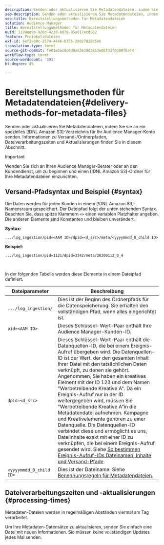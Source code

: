 ```yaml
---
description: Senden oder aktualisieren Sie Metadatendateien, indem Sie sie an einen speziellen Amazon S3-Ordner für Ihr Audience Manager-Konto senden. Informationen zu Versand-/Ordnerpfaden, Dateiverarbeitungszeiten und Aktualisierungen finden Sie in diesem Abschnitt.
seo-description: Senden oder aktualisieren Sie Metadatendateien, indem Sie sie an einen speziellen Amazon S3-Ordner für Ihr Audience Manager-Konto senden. Informationen zu Versand-/Ordnerpfaden, Dateiverarbeitungszeiten und Aktualisierungen finden Sie in diesem Abschnitt.
seo-title: Bereitstellungsmethoden für Metadatendateien
solution: Audience Manager
title: Bereitstellungsmethoden für Metadatendateien
uuid: 5199ee9b-920d-423d-8070-05a017ecd562
feature: Protokolldateien
exl-id: 6ef2a80c-2574-4446-b755-28027818b5eb
translation-type: tm+mt
source-git-commit: fe01ebac8c0d0ad3630d3853e0bf32f0b00f6a44
workflow-type: tm+mt
source-wordcount: '391'
ht-degree: 4%

---
```


# Bereitstellungsmethoden für Metadatendateien{#delivery-methods-for-metadata-files}

Senden oder aktualisieren Sie Metadatendateien, indem Sie sie an ein spezielles [!DNL Amazon S3]-Verzeichnis für Ihr Audience Manager-Konto senden. Informationen zu Versand-/Ordnerpfaden, Dateiverarbeitungszeiten und Aktualisierungen finden Sie in diesem Abschnitt.

>[!IMPORTANT]
>
> Wenden Sie sich an Ihren Audience Manager-Berater oder an den Kundendienst, um zu beginnen und einen [!DNL Amazon S3]-Ordner für Ihre Metadatendateien einzurichten.

## Versand-Pfadsyntax und Beispiel {#syntax}

Die Daten werden für jeden Kunden in einem [!DNL Amazon S3]-Namensraum gespeichert. Der Dateipfad folgt der unten stehenden Syntax. Beachten Sie, dass spitze Klammern `<>` einen variablen Platzhalter angeben. Die anderen Elemente sind Konstanten und bleiben unverändert.

**Syntax:**

```
.../log_ingestion/pid=<AAM ID>/dpid=<d_src>/meta/<yyyymmdd_0_child ID>
```

**Beispiel:**

```
.../log_ingestion/pid=1121/dpid=3342/meta/20200112_0_4
```

<br>

In der folgenden Tabelle werden diese Elemente in einem Dateipfad definiert.


| Dateiparameter | Beschreibung |
---------|----------|
| `.../log_ingestion/` | Dies ist der Beginn des Ordnerpfads für die Datenspeicherung. Sie erhalten den vollständigen Pfad, wenn alles eingerichtet ist. |
| `pid=<AAM ID>` | Dieses Schlüssel-Wert-Paar enthält Ihre Audience Manager-Kunden-ID. |
| `dpid=<d_src>` | Dieses Schlüssel-Wert-Paar enthält die Datenquellen-ID, die bei einem Ereignis-Aufruf übergeben wird. Die Datenquellen-ID ist der Wert, der den gesamten Inhalt Ihrer Datei mit den tatsächlichen Daten verknüpft, zu denen sie gehört. </br> Angenommen, Sie haben ein kreatives Element mit der ID 123 und dem Namen &quot;Werbetreibende Kreative A&quot;. Da ein Ereignis-Aufruf nur in der ID weitergegeben wird, müssen Sie &quot;Werbetreibende Kreative A&quot;in die Metadatendatei aufnehmen. Kampagne und Kreativelemente gehören zu einer Datenquelle. Die Datenquellen-ID verbindet diese und ermöglicht es uns, Dateiinhalte exakt mit einer ID zu verknüpfen, die bei einem Ereignis-Aufruf gesendet wird. Siehe [So bestimmen Ereignis-Aufruf-IDs Dateinamen, Inhalte und Versand-Pfade](/help/using/reporting/audience-optimization-reports/metadata-files-intro/metadata-file-overview.md#how-ids-shape-file-names). |
| `<yyyymmdd_0_child ID>` | Dies ist der Dateiname. Siehe [Benennungsregeln für Metadatendateien](/help/using/reporting/audience-optimization-reports/metadata-files-intro/metadata-file-names.md). |

## Dateiverarbeitungszeiten und -aktualisierungen {#processing-times}

Metadaten-Dateien werden in regelmäßigen Abständen viermal am Tag verarbeitet.

Um Ihre Metadaten-Datensätze zu aktualisieren, senden Sie einfach eine Datei mit neuen Informationen. Sie müssen keine vollständigen Updates jedes Mal senden.
